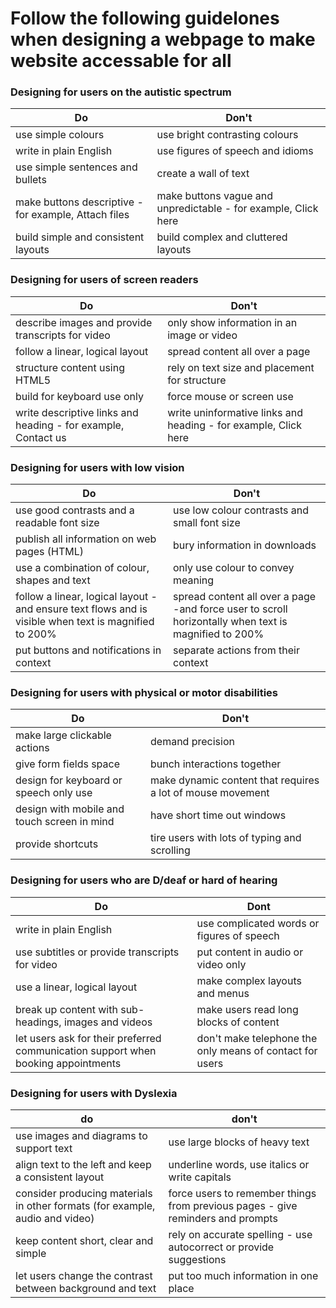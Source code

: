 
# Follow the following guidelones when designing a webpage to make website accessable for all

 ### Designing for users on the autistic spectrum
| Do | Don't |
| -- | -- |
|use simple colours | use bright contrasting colours|
|write in plain English| use figures of speech and idioms|
|use simple sentences and bullets| create a wall of text |
|make buttons descriptive - for example, Attach files | make buttons vague and unpredictable - for example, Click here |
| build simple and consistent layouts | build complex and cluttered layouts |

### Designing for users of screen readers
|Do | Don't |
| -- | -- |
|describe images and provide transcripts for video| only show information in an image or video |
|follow a linear, logical layout| spread content all over a page |
|structure content using HTML5|rely on text size and placement for structure|
|build for keyboard use only| force mouse or screen use|
|write descriptive links and heading - for example, Contact us| write uninformative links and heading - for example, Click here|

### Designing for users with low vision
|Do | Don't |
| -- | -- |
|use good contrasts and a readable font size|use low colour contrasts and small font size|
publish all information on web pages (HTML) |bury information in downloads|
use a combination of colour, shapes and text |only use colour to convey meaning|
follow a linear, logical layout -and ensure text flows and is visible when text is magnified to 200%|spread content all over a page -and force user to scroll horizontally when text is magnified to 200%|
put buttons and notifications in context|separate actions from their context|


### Designing for users with physical or motor disabilities
|Do | Don't |
| -- | -- |
|make large clickable actions|demand precision
|give form fields space| bunch interactions together
|design for keyboard or speech only use| make dynamic content that requires a lot of mouse movement
|design with mobile and touch screen in mind| have short time out windows
|provide shortcuts| tire users with lots of typing and scrolling


### Designing for users who are D/deaf or hard of hearing

|Do | Dont|
|--|--|
write in plain English|use complicated words or figures of speech
use subtitles or provide transcripts for video|put content in audio or video only
use a linear, logical layout|make complex layouts and menus
break up content with sub-headings, images and videos|make users read long blocks of content
let users ask for their preferred communication support when booking appointments|don't make telephone the only means of contact for users

### Designing for users with Dyslexia
|do|don't|
|--|--|
use images and diagrams to support text|use large blocks of heavy text
align text to the left and keep a consistent layout|underline words, use italics or write capitals
consider producing materials in other formats (for example, audio and video)|force users to remember things from previous pages - give reminders and prompts
keep content short, clear and simple|rely on accurate spelling - use autocorrect or provide suggestions
let users change the contrast between background and text|put too much information in one place
